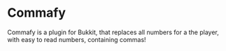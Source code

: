 Commafy
=======

Commafy is a plugin for Bukkit, that replaces all numbers for a the player, with easy to read numbers, containing commas!
